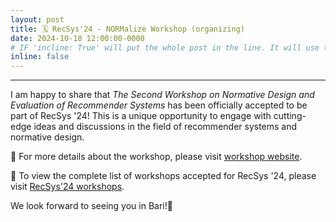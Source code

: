 ```yaml
---
layout: post
title: 🗓️ RecSys'24 - NORMalize Workshop (organizing)
date: 2024-10-18 12:00:00-0000
# IF 'incline: True' will put the whole post in the line. It will use the whole annoucement as 'title'.
inline: false
---
```


***

I am happy to share that *The Second Workshop on Normative Design and Evaluation of Recommender Systems* has been officially accepted to be part of RecSys '24! This is a unique opportunity to engage with cutting-edge ideas and discussions in the field of recommender systems and normative design.

🔗 For more details about the workshop, please visit [workshop website](https://sites.google.com/view/normalizeworkshop/recsys24?authuser=0).

🔗 To view the complete list of workshops accepted for RecSys '24, please visit [RecSys'24 workshops](https://recsys.acm.org/recsys24/workshops/).

We look forward to seeing you in Bari!🚀